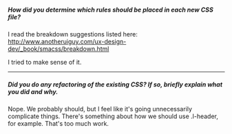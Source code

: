 ##### How did you determine which rules should be placed in each new CSS file?

I read the breakdown suggestions listed here: http://www.anotheruiguy.com/ux-design-dev/_book/smacss/breakdown.html

I tried to make sense of it.

---

##### Did you do any refactoring of the existing CSS? If so, briefly explain what you did and why.

Nope. We probably should, but I feel like it's going unnecessarily complicate things. There's something about how we should use .l-header, for example. That's too much work.